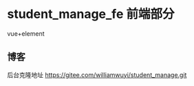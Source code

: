 # student_manage_fe 前端部分
vue+element
## 博客
后台克隆地址    https://gitee.com/williamwuyi/student_manage.git
